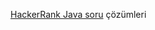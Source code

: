 [HackerRank Java soru](https://www.hackerrank.com/domains/java?filters%5Bstatus%5D%5B%5D=unsolved&badge_type=java) çözümleri
